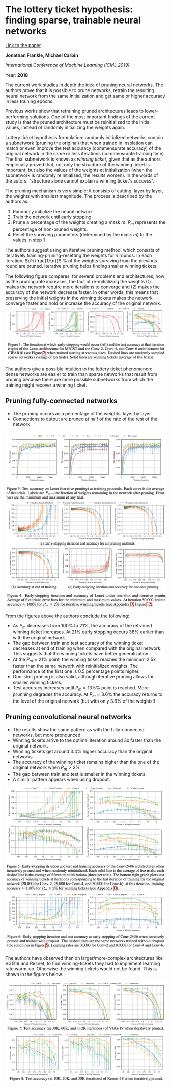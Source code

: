 # The lottery ticket hypothesis: finding sparse, trainable neural networks

[Link to the paper](https://arxiv.org/abs/1803.03635)

**Jonathan Frankle, Michael Carbin**

*International Conference of Machine Learning (ICML 2019)*

Year: **2018**

The current work studies in depth the idea of pruning neural networks. The authors prove that it is possible to prune networks, retrain the resulting neural network from the same initialization and get same or higher accuracy in less training epochs.

Previous works show that retraining pruned architectures leads to lower-performing solutions. One of the most important findings of the current study is that the pruned architecture must be reinitialized to the initial values, instead of randomly initializing the weights again.

Lottery ticket hypothesis formulation: randomly initialized networks contain a subnetwork (pruning the original) that when trained in insolation can match or even improve the test accuracy (commensurate accuracy) of the original network in the same or less iterations (commensurate training time). The final subnetwork is known as _winning ticket_, given that as the authors empirically proved that, not only the structure of the winning ticket is important, but also the values of the weights at initialization (when the subnetwork is randomly reinitialized, the results worsen). In the words of the autors: "structure alone cannot explain a winning ticket's success".

The pruning mechanism is very simple: it consists of cutting, layer by layer, the weights with smallest magnitude. The process is described by the authors as:
1. Randomly initialize the neural network
2. Train the network until early stopping
3. Prune a percentage of the weights creating a mask $m$. $P_m$ represents the percentage of non-pruned weights.
4. Reset the surviving parameters (determined by the mask $m$) to the values in step 1

The authors suggest using an iterative pruning method, which consists of iteratively training-pruning-resetting the weights for $n$ rounds. In each iteration, $p^{\frac{1}{n}}$ % of the weights surviving from the previous round are pruned. Iterative pruning helps finding smaller winning tickets.

The following figure compares, for several problems and architectures, how as the pruning rate increases, the fact of re-initializing the weights (1) makes the network require more iterations to converge and (2) makes the accuracy of the network decrease faster. In other words, this means that preserving the initial weights in the winning tickets makes the network converge faster and hold or increase the accuracy of the original network.
![](frankle2018/first_results.png)

The authors give a possible intuition to the lottery ticket phenomenon: dense networks are easier to train than sparse networks that result from pruning because there are more possible subnetworks from which the training might recover a winning ticket.

## Pruning fully-connected networks
- The pruning occurs as a percentage of the weights, layer by layer.
- Connections to output are pruned at half of the rate of the rest of the network.

![](frankle2018/results-fc.png)
![](frankle2018/results-fc-detail.png)

From the figures above the authors conclude the following:
- As $P_m$ decreases from $100\%$ to $21\%$, the accuracy of the retrained winning ticket increases. At $21\%$ early stopping occurs $38\%$ earlier than with the original network.
- The gap between train and test accuracy of the winning ticket decreases at end of training when compared with the original network. This suggests that the winning tickets have better generalization.
- At the $P_m=21\%$ point, the winning ticket reaches the minimum 2.5x faster than the same network with reinitialized weights. The performance of the first one is 0.5 percentage points higher.
- One-shot pruning is also valid, although iterative pruning allows for smaller winning tickets.
- Test accuracy increases until $P_m=13.5\%$ point is reached. More prunning degrades the accuracy. At $P_m=3.6\%$ the accuracy returns to the level of the original network (but with only 3.6% of the weights!)

## Pruning convolutional neural networks
- The results show the same pattern as with the fully-connected networks, but more pronounced.
- Winning tickets arrive to the optimal iteration around 3x faster than the original network.
- Winning tickets get around 3.4% higher accuracy than the original networks
- The accuracy of the winning ticket remains higher than the one of the original network when $P_m > 2\%$
- The gap between train and test is smaller in the winning tickets.
- A similar pattern appears when using dropout.

![](frankle2018/results-conv.png)
![](frankle2018/results-conv-dropout.png)

The authors have observed than on larger/more-complex architectures like VGG19 and Resnet, to find winning-tickets they had to implement learning rate warm-up. Otherwise the winning tickets would not be found. This is shown in the figures below.

![](frankle2018/results-vgg19.png)
![](frankle2018/results-resnet.png)
